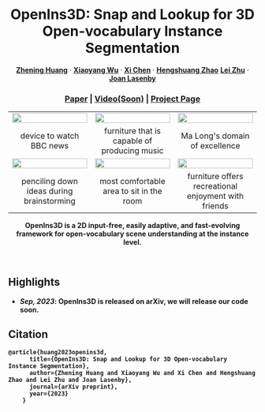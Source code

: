
<p align="center">

  <h1 align="center"> OpenIns3D: Snap and Lookup for 3D Open-vocabulary Instance Segmentation</h1>
  <p align="center">
    <a href="https://zheninghuang.github.io/"><strong>Zhening Huang</strong></a>
    ·
    <a href="https://xywu.me"><strong>Xiaoyang Wu</strong></a>
    ·
    <a href="https://xavierchen34.github.io/"><strong>Xi Chen</strong></a>
    ·
    <a href="https://hszhao.github.io"><strong>Hengshuang Zhao</strong></a>
    <a href="https://sites.google.com/site/indexlzhu/home"><strong>Lei Zhu</strong></a>
    ·
    <a href="http://sigproc.eng.cam.ac.uk/Main/JL"><strong>Joan Lasenby</strong></a>
  </p>
  
  <h3 align="center"><a href="https://arxiv.org/abs/2309.00616">Paper</a> | <a href="https://zheninghuang.github.io/OpenIns3D/">Video(Soon)</a> | <a href="https://zheninghuang.github.io/OpenIns3D/">Project Page</a></h3>
  <div align="center"></div>
</p>



<table>
<tr>
    <td><img src="demo/demo_1.gif" width="100%"/></td>
    <td><img src="demo/demo_2.gif" width="100%"/></td>
    <td><img src="demo/demo_3.gif" width="100%"/></td>
</tr>
<tr>
    <td align='center' width='24%'>device to watch BBC news</td>
    <td align='center' width='24%'>furniture that is capable of producing music</td>
    <td align='center' width='24%'>Ma Long's domain of excellence</td>
<tr>
<tr>
    <td><img src="demo/demo_4.gif" width="100%"/></td>
    <td><img src="demo/demo_5.gif" width="100%"/></td>
    <td><img src="demo/demo_6.gif" width="100%"/></td>
</tr>
<tr>
    <td align='center' width='24%'>penciling down ideas during brainstorming</td>
    <td align='center' width='24%'>most comfortable area to sit in the room</td>
    <td align='center' width='24%'>furniture offers recreational enjoyment with friends</td>
<tr>
</table>

<p align="center">
<strong> OpenIns3D is a 2D input-free, easily adaptive, and fast-evolving framework for open-vocabulary scene understanding at the instance level.
</p>
<br>


## Highlights
- *Sep, 2023*: **OpenIns3D** is released on arXiv, we will release our code soon.


## Citation

```
@article{huang2023openins3d,
      title={OpenIns3D: Snap and Lookup for 3D Open-vocabulary Instance Segmentation}, 
      author={Zhening Huang and Xiaoyang Wu and Xi Chen and Hengshuang Zhao and Lei Zhu and Joan Lasenby},
      journal={arXiv preprint},
      year={2023}
    }
```


